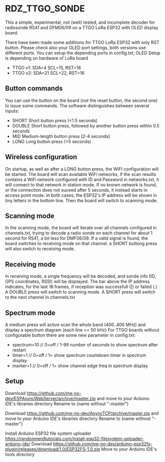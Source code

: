 RDZ_TTGO_SONDE
==============

This a simple, experimental, not (well) tested, and incomplete decoder for
radiosonde RS41 and DFM06/09 on a TTGO LoRa ESP32 with OLED display board.

There have been made some additions for TTGO LoRa ESP32 with only RST button.
Please check also your OLED port settings, both versions use different ports.
You can setup the depending ports in config.txt, OLED Setup is depending on hardware of LoRa board
-  TTGO v1:  SDA=4  SCL=15, RST=16 
-  TTGO v2:  SDA=21 SCL=22, RST=16

## Button commands
You can use the button on the board (not the reset button, the second one) to
issue some commands. The software distinguishes between several inputs:

- SHORT	Short button press (<1.5 seconds)
- DOUBLE  Short button press, followed by another button press within 0.5 seconds
- MID	Medium-length button press (2-4 seconds)
- LONG	Long button press (>5 seconds)

## Wireless configuration

On startup, as well as after a LONG button press, the WiFI configuration will
be started.  The board will scan available WiFi networks, if the scan results
contains a WiFi network configured with ID and Password in networks.txt, it
will connect to that network in station mode. If no known network is found, or
the connection does not suceed after 5 seconds, it instead starts in access point
mode. In both cases, the ESP32's IP address will be shown in tiny letters in the
bottom line. Then the board will switch to scanning mode.

## Scanning mode

In the scanning mode, the board will iterate over all channels configured in
channels.txt, trying to decode a radio sonde on each channel for about 1 second
for RS41, a bit less for DMF06/09. If a valid signal is found, the board switches
to receiving mode on that channel.  a SHORT buttong press will also switch to
receiving mode.

## Receiving mode

In receiving mode, a single frequency will be decoded, and sonde info (ID, GPS
coordinates, RSSI) will be displayed. The bar above the IP address indicates,
for the last 18 frames, if reception was successfull (|) or failed (.) 
A DOUBLE press will switch to scanning mode.
A SHORT press will switch to the next channel in channels.txt

## Spectrum mode

A medium press will active scan the whole band (400..406 MHz) and display a
spectrum diagram (each line == 50 kHz)
For TTGO boards without configurable button there are some new parameter in config.txt:
- spectrum=10       // 0=off / 1-99 number of seconds to show spectrum after restart
- timer=1           // 0=off / 1= show spectrum countdown timer in spectrum display
- marker=1          // 0=off / 1= show channel edge freq in spectrum display

## Setup

Download https://github.com/me-no-dev/ESPAsyncWebServer/archive/master.zip
and move to your Arduino IDE's libraries directory
Rename to (name without "-master")

Download https://github.com/me-no-dev/AsyncTCP/archive/master.zip
and move to your Arduino IDE's libraries directory
Rename to (name without "-master")

Install Arduino ESP32 file system uploader
https://randomnerdtutorials.com/install-esp32-filesystem-uploader-arduino-ide/
Download https://github.com/me-no-dev/arduino-esp32fs-plugin/releases/download/1.0/ESP32FS-1.0.zip
Move to your Arduino IDE's tools directory


